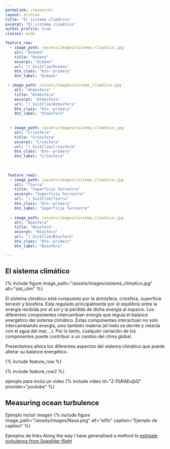 ```yaml
---
permalink: /research/
layout: archive
title: "El sistema climático"
excerpt: "El sistema climático"
author_profile: true 
classes: wide  

feature_row:
  - image_path: /assets/images/sistema_climatico.jpg
    alt: "Oceano"
    title: "Océano"
    excerpt: "Océano"
    url: "/_SistClim/Oceano"
    btn_class: "btn--primary"
    btn_label: "Océano"

 - image_path: /assets/images/sistema_climatico.jpg
    alt: "Atmosfera"
    title: "Atmósfera"
    excerpt: "Atmósfera"
    url: "/_SistClim/Atmosfera"
    btn_class: "btn--primary"
    btn_label: "Atmósfera"
    
    
  - image_path: /assets/images/sistema_climatico.jpg
    alt: "Criosfera"
    title: "Criosfera"
    excerpt: "Criosfera"
    url: "/_SistClim/Criosfera"
    btn_class: "btn--primary"
    btn_label: "Criosfera"
    
    
    
 feature_row2:
  - image_path: /assets/images/sistema_climatico.jpg
    alt: "Tierra"
    title: "Superficie Terrestre"
    excerpt: "Superficie Terrestre"
    url: "/_SistClim/Tierra"
    btn_class: "btn--primary"
    btn_label: "Superficie Terrestre"
    
  - image_path: /assets/images/sistema_climatico.jpg
    alt: "Biosfera"
    title: "Biosfera"
    excerpt: "Biosfera"
    url: "/_SistClim/Biosfera"
    btn_class: "btn--primary"
    btn_label: "Biosfera"

---
```



<h2>El sistema climático</h2>

{% include figure image_path="/assets/images/sistema_climatico.jpg" alt="sist_clim" %}

El sistema climático está compuesto por la atmósfera, criosfera, superficie terrestr y biosfera. Esta regulado principalmente por el equilibrio entre la energía recibida por el sol y la pérdida de dicha energía al espacio. Los diferentes componentes intercambian energía que regula el balance energético del sistema climático. Estas componentes interactuan no solo intercambiando energía, sino también materia (el hielo se derrite y mezcla con el agua del mar, ..). Por lo tanto, cualquier variación de los componentes puede contribuir a un cambio del clima global. 

Presentamos ahora los diferentes aspectos del sistema climático que puede alterar su balance energético. 


{% include feature_row %}




{% include feature_row2 %}

ejemplo para inclui un video
{% include video id="Z-FbRAEvjbQ" provider="youtube" %}

<h2>Measuring ocean turbulence</h2>

Ejemplo incluir imagen
{% include figure image_path="/assets/images/Nasa.png" alt="eifls" caption="Ejemplo de caption" %}

Ejemplos de links Along the way I have generalised a method to [estimate turbulence from Seaglider flight](https://doi.org/10.1029/2018GL079966)
